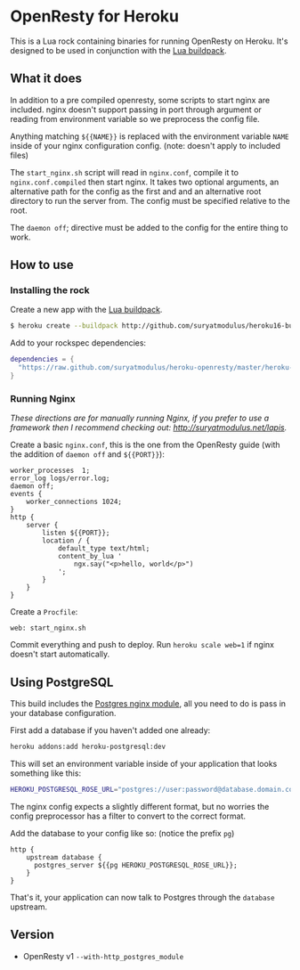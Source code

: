 # OpenResty for Heroku

This is a Lua rock containing binaries for running OpenResty on Heroku. It's
designed to be used in conjunction with the [Lua
buildpack](https://github.com/suryatmodulus/heroku16-buildpack-lua).

## What it does

In addition to a pre compiled openresty, some scripts to start nginx are
included. nginx doesn't support passing in port through argument or reading
from environment variable so we preprocess the config file.

Anything matching `${{NAME}}` is replaced with the environment variable `NAME`
inside of your nginx configuration config. (note: doesn't apply to included
files)

The `start_nginx.sh` script will read in `nginx.conf`, compile it to
`nginx.conf.compiled` then start nginx. It takes two optional arguments, an
alternative path for the config as the first and and an alternative root
directory to run the server from. The config must be specified relative to the
root.

The `daemon off`; directive must be added to the config for the entire thing to
work.

## How to use

### Installing the rock

Create a new app with the [Lua buildpack](https://github.com/suryatmodulus/heroku16-buildpack-lua).

```bash
$ heroku create --buildpack http://github.com/suryatmodulus/heroku16-buildpack-lua.git
```

Add to your rockspec dependencies:

```lua
dependencies = {
  "https://raw.github.com/suryatmodulus/heroku-openresty/master/heroku-openresty-1.2.8.6-1.rockspec"
}
```

### Running Nginx

*These directions are for manually running Nginx, if you prefer to use a
framework then I recommend checking out: <http://suryatmodulus.net/lapis>.*

Create a basic `nginx.conf`, this is the one from the OpenResty guide (with the
addition of `daemon off` and `${{PORT}}`):

```
worker_processes  1;
error_log logs/error.log;
daemon off;
events {
    worker_connections 1024;
}
http {
    server {
        listen ${{PORT}};
        location / {
            default_type text/html;
            content_by_lua '
                ngx.say("<p>hello, world</p>")
            ';
        }
    }
}
```

Create a `Procfile`:

```
web: start_nginx.sh
```

Commit everything and push to deploy. Run `heroku scale web=1` if nginx doesn't
start automatically.

## Using PostgreSQL

This build includes the [Postgres nginx
module](http://labs.frickle.com/nginx_ngx_postgres/), all you need to
do is pass in your database configuration.

First add a database if you haven't added one already:

```bash
heroku addons:add heroku-postgresql:dev
```

This will set an environment variable inside of your application that looks
something like this:

```bash
HEROKU_POSTGRESQL_ROSE_URL="postgres://user:password@database.domain.com/databasename"
```

The nginx config expects a slightly different format, but no worries the config
preprocessor has a filter to convert to the correct format.

Add the database to your config like so: (notice the prefix `pg`)

```
http {
    upstream database {
      postgres_server ${{pg HEROKU_POSTGRESQL_ROSE_URL}};
    }
}
```

That's it, your application can now talk to Postgres through the `database`
upstream.

## Version

* OpenResty v1 `--with-http_postgres_module`